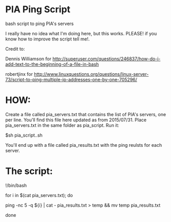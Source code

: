 # PIA Ping Script
bash script to ping PIA's servers

I really have no idea what I'm doing here, but this works. PLEASE! if you know how to improve the script tell me!.

Credit to:

Dennis Williamson for http://superuser.com/questions/246837/how-do-i-add-text-to-the-beginning-of-a-file-in-bash

robertjinx for http://www.linuxquestions.org/questions/linux-server-73/script-to-ping-multiple-ip-addresses-one-by-one-705296/

# HOW:
Create a file called pia_servers.txt that contains the list of PIA's servers, one per line. You'll find this file here updated as from 2015/07/31.
Place pia_servers.txt in the same folder as pia_script. Run it:

$sh pia_script..sh

You'll end up with a file called pia_results.txt with the ping reulsts for each server.

# The script:

!/bin/bash

for i in $(cat pia_servers.txt); do

ping -nc 5 -q ${i} | cat - pia_results.txt > temp && mv temp pia_results.txt

done
